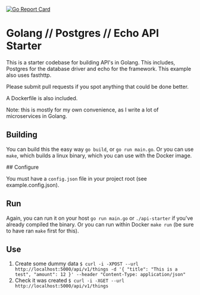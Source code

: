 [![Go Report Card](https://goreportcard.com/badge/github.com/EwanValentine/api-starter)](https://goreportcard.com/report/github.com/EwanValentine/api-starter)

# Golang // Postgres // Echo API Starter

This is a starter codebase for building API's in Golang. This includes, Postgres for the database driver and echo for the framework. This example also uses fasthttp. 

Please submit pull requests if you spot anything that could be done better.

A Dockerfile is also included. 

Note: this is mostly for my own convenience, as I write a lot of microservices in Golang. 

## Building

You can build this the easy way `go build`, or `go run main.go`. Or you can use `make`, which builds a linux binary, which you can use with the Docker image.

## Configure

You must have a `config.json` file in your project root (see example.config.json). 

## Run

Again, you can run it on your host `go run main.go` or `./api-starter` if you've already compiled the binary. Or you can run within Docker `make run` (be sure to have ran `make` first for this). 

## Use
1. Create some dummy data `$ curl -i -XPOST --url http://localhost:5000/api/v1/things -d '{ "title": "This is a test", "amount": 12 }' --header "Content-Type: application/json"` 
2. Check it was created `$ curl -i -XGET --url http://localhost:5000/api/v1/things`
